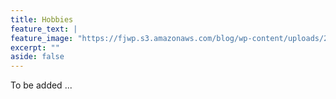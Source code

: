 ```yaml
---
title: Hobbies
feature_text: |
feature_image: "https://fjwp.s3.amazonaws.com/blog/wp-content/uploads/2020/02/29113959/hobby-money.png"
excerpt: ""
aside: false
---
```


To be added ...

